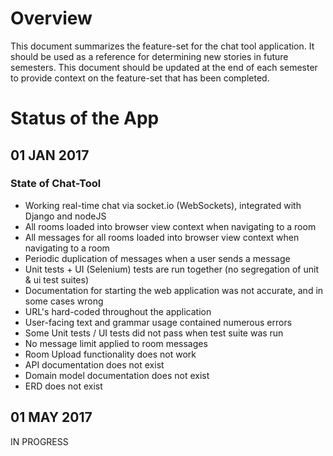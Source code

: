 # Overview

This document summarizes the feature-set for the chat tool application. It should be used as a reference for determining new stories in future semesters. This document should be updated at the end of each semester to provide context on the feature-set that has been completed.

# Status of the App

## 01 JAN 2017

### State of Chat-Tool
+ Working real-time chat via socket.io (WebSockets), integrated with Django and nodeJS
+ All rooms loaded into browser view context when navigating to a room
+ All messages for all rooms loaded into browser view context when navigating to a room
+ Periodic duplication of messages when a user sends a message
+ Unit tests + UI (Selenium) tests are run together (no segregation of unit & ui test suites)
+ Documentation for starting the web application was not accurate, and in some cases wrong
+ URL's hard-coded throughout the application
+ User-facing text and grammar usage contained numerous errors
+ Some Unit tests / UI tests did not pass when test suite was run
+ No message limit applied to room messages
+ Room Upload functionality does not work
+ API documentation does not exist
+ Domain model documentation does not exist
+ ERD does not exist




## 01 MAY 2017
IN PROGRESS
